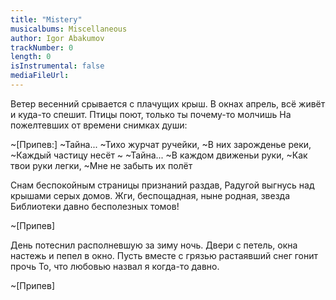 ```yaml
---
title: "Mistery"
musicalbums: Miscellaneous
author: Igor Abakumov
trackNumber: 0
length: 0
isInstrumental: false
mediaFileUrl: 
---
```


Ветер весенний срывается с плачущих крыш.
В окнах апрель, всё живёт и куда-то спешит.
Птицы поют, только ты почему-то молчишь
На пожелтевших от времени снимках души:

~[Припев:]
~Тайна...
~Тихо журчат ручейки,
~В них зарожденье реки,
~Каждый частицу несёт
~
~Тайна...
~В каждом движеньи руки,
~Как твои руки легки,
~Мне не забыть их полёт

Снам беспокойным страницы признаний раздав,
Радугой выгнусь над крышами серых домов.
Жги, беспощадная, ныне родная, звезда
Библиотеки давно бесполезных томов!

~[Припев]

День потеснил располневшую за зиму ночь.
Двери с петель, окна настежь и пепел в окно.
Пусть вместе с грязью растаявший снег гонит прочь
То, что любовью назвал я когда-то давно.

~[Припев]


